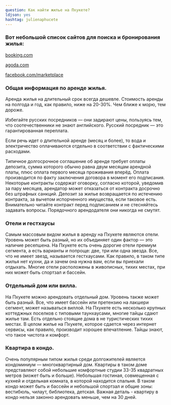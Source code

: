 ```yaml
---
question: Как найти жилье на Пхукете?
ldjson: yes
hashtag: julienaphucete
---
```


### Вот небольшой список сайтов для поиска и бронирования жилья:

[booking.com](https://booking.com/)

[agoda.com](https://www.agoda.com)

[facebook.com/marketplace](https://www.facebook.com/marketplace/)

### Общая информация по аренде жилья.

Аренда жилья на длительный срок всегда дешевле. Стоимость аренды на полгода и год, как правило, ниже на 20-30%. Чем ближе к морю, тем дороже.

Избегайте русских посредников — они задирают цены, пользуясь тем, что соотечественники не знают английского. Русский посредник — это гарантированная переплата. 

Если речь идет о длительной аренде (месяц и более), то вода и электричество оплачиваются отдельно в соответствии с фактическими расходами.

Типичное долгосрочное соглашение об аренде требует оплаты депозита, сумма которого обычно равна двум месяцам арендной платы, плюс оплата первого месяца проживания вперёд. Оплата производится по факту заключения договора в момент его подписания. Некоторые контракты содержат оговорку, согласно которой, уведомив за пару месяцев, арендатор может отказаться от контракта досрочно без штрафных санкций. Депозит за жилье возвращается по истечению контракта, за вычетом испорченного имущества, если таковое есть. Внимательно читайте контракт перед подписанием и не стесняйтесь задавать вопросы. Порядочного арендодателя они никогда не смутят.

### Отели и гестхаусы

Самым массовым видом жилья в аренду на Пхукете являются отели. Уровень может быть разный, но их объединяет один фактор — это наличие ресепшена. На Пхукете есть очень дорогие отели премиум сегмента, а есть варианты и попроще: две, три или одна звезда. Все, что не имеет звезд, называется гестхаусами. Как правило, в таком типе жилья нет кухни, да и зачем она нужна вам, если вы приехали отдыхать. Многие отели расположены в живописных, тихих местах, при них может быть спортзал и бассейн.

### Отдельный дом или вилла.

На Пхукете можно арендовать отдельный дом. Уровень также может быть разный. Все, что имеет бассейн или претензию на лакшери сегмент, может называться виллой. На Пхукете есть несколько крупных коттеджных поселков с типовыми таунхаусами, многие тайцы сдают жилье там. Есть отдельно стоящие дома в не туристических тихих местах. В целом жилье на Пхукете, которое сдается через интернет сервисы, как правило, производит хорошее впечатление. Тайцы знают, что такое чистота и комфорт.

### Квартира в кондо.

Очень популярным типом жилья среди долгожителей является кондоминиум — многоквартирный дом. Квартиры в таком доме представляют собой небольшие комфортные студии 33-35 квадратных метров (может быть и больше). Небольшая гостиная, совмещенная с кухней и отдельная комната, в которой находится спальня. В таком кондо может быть и бассейн и небольшой спортзал и общие зоны: вестибюль, чилаут, библиотека, детская. Важная деталь - квартиру в кондо нельзя законно арендовать меньше, чем на 30 дней.
